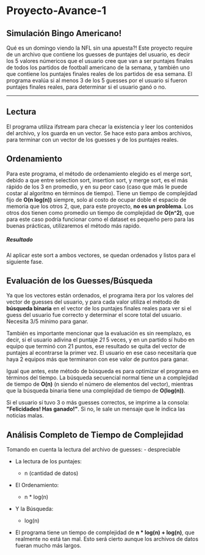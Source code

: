 # Proyecto-Avance-1

## Simulación **Bingo Americano**!

Qué es un domingo viendo la NFL sin una apuesta?! 
Este proyecto require de un archivo que contiene los guesses de puntajes del usuario, es decir los 5 valores númericos que 
el usuario cree que van a ser puntajes finales de todos los partidos de football americano de la semana, y también uno que contiene los puntajes finales reales de los partidos de esa semana. 
El programa evalúa si al menos 3 de los 5 guesses por el usuario sí fueron puntajes finales reales, para determinar si el usuario ganó o no.

-------------------------------------------------------------
## Lectura
El programa utiliza ifstream para checar la existencia y leer los contenidos del archivo, y los guarda en un vector. 
Se hace esto para ambos archivos, para terminar con un vector de los guesses y de los puntajes reales.

## Ordenamiento
Para este programa, el método de ordenamiento elegido es el merge sort, debido a que entre selection sort, insertion sort, y merge sort, es el más rápido de los 3 en promedio, y en su peor caso (caso que más le puede costar al algoritmo en términos de tiempo). 
Tiene un tiempo de complejidad fijo de **O(n log(n))** siempre, solo al costo de ocupar doble el espacio de memoria que los otros 2, que, para este proyecto, **no es un problema**. 
Los otros dos tienen como promedio un tiempo de complejidad de **O(n^2)**, que para este caso podría funcionar como el dataset es pequeño pero para las buenas prácticas, utilizaremos el método más rapido.

##### Resultado
Al aplicar este sort a ambos vectores, se quedan ordenados y listos para el siguiente fase.

## Evaluación de los Guesses/Búsqueda
Ya que los vectores están ordenados, el programa itera por los valores del vector de guesses del usuario, y para cada valor utiliza el método de **búsqueda binaria** en el vector de los puntajes finales reales para ver si el guess del usuario fue correcto y determinar el score total del usuario. Necesita 3/5 mínimo para ganar. 

También es importante mencionar que la evaluación es sin reemplazo, es decir, si el usuario adivina el puntaje *21* 5 veces, y en un partido sí hubo en equipo que terminó con 21 puntos, ese resultado se quita del vector de puntajes al econtrarse la primer vez. El usuario en ese caso necesitaría que haya 2 equipos más que terminaron con ese valor de puntos para ganar.

Igual que antes, este método de búsqueda es para optimizar el programa en términos del tiempo. La búsqueda secuencial normal tiene un a complejidad de tiempo de **O(n)** (n siendo el número de elementos del vector), mientras que la búsqueda binaria tiene una complejidad de tiempo de **O(log(n))**. 

Si el usuario sí tuvo 3 o más guesses correctos, se imprime a la consola: **"Felicidades! Has ganado!"**.
Si no, le sale un mensaje que le indica las noticias malas.

## Análisis Completo de Tiempo de Complejidad
Tomando en cuenta la lectura del archivo de guesses:
    - despreciable
    
- La lectura de los puntajes:
    - n (cantidad de datos)
    
- El Ordenamiento:
    - n * log(n)
    
- Y la Búsqueda:
    - log(n)

- El programa tiene un tiempo de complejidad de **n * log(n) + log(n)**, que realmente no está tan mal. Esto será cierto aunque los archivos de datos fueran mucho más largos. 
